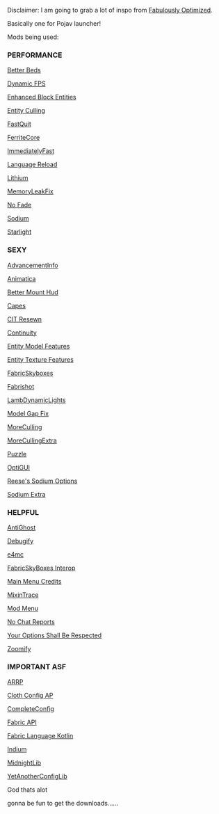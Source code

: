 Disclaimer: I am going to grab a lot of inspo from [Fabulously Optimized](https://github.com/Fabulously-Optimized/fabulously-optimized).

Basically one for Pojav launcher!

Mods being used:

### PERFORMANCE

[Better Beds](https://modrinth.com/mod/better-beds)

[Dynamic FPS](https://modrinth.com/mod/dynamic-fps)

[Enhanced Block Entities](https://modrinth.com/mod/ebe)

[Entity Culling](https://modrinth.com/mod/entityculling)

[FastQuit](https://modrinth.com/mod/fastquit)

[FerriteCore](https://modrinth.com/mod/ferrite-core)

[ImmediatelyFast](https://modrinth.com/mod/immediatelyfast)

[Language Reload](https://modrinth.com/mod/language-reload)

[Lithium](https://modrinth.com/mod/lithium)

[MemoryLeakFix](https://modrinth.com/mod/memoryleakfix)

[No Fade](https://modrinth.com/mod/no-fade)

[Sodium](https://modrinth.com/mod/sodium)

[Starlight](https://modrinth.com/mod/starlight)

### SEXY

[AdvancementInfo](https://modrinth.com/mod/advancementinfo)

[Animatica](https://modrinth.com/mod/animatica)

[Better Mount Hud](https://modrinth.com/mod/better-mount-hud)

[Capes](https://modrinth.com/mod/capes)

[CIT Resewn](https://modrinth.com/mod/cit-resewn)

[Continuity](https://modrinth.com/mod/continuity)

[Entity Model Features](https://modrinth.com/mod/entity-model-features)

[Entity Texture Features](https://modrinth.com/mod/entitytexturefeatures)

[FabricSkyboxes](https://modrinth.com/mod/fabricskyboxes)

[Fabrishot](https://modrinth.com/mod/fabrishot)

[LambDynamicLights](https://modrinth.com/mod/lambdynamiclights)

[Model Gap Fix](https://modrinth.com/mod/modelfix)

[MoreCulling](https://modrinth.com/mod/moreculling)

[MoreCullingExtra](https://modrinth.com/mod/morecullingextra)

[Puzzle](https://modrinth.com/mod/puzzle)

[OptiGUI](https://modrinth.com/mod/optigui)

[Reese's Sodium Options](https://modrinth.com/mod/reeses-sodium-options)

[Sodium Extra](https://modrinth.com/mod/sodium-extra)

### HELPFUL

[AntiGhost](https://modrinth.com/mod/antighost)

[Debugify](https://modrinth.com/mod/debugify)

[e4mc](https://modrinth.com/mod/e4mc)

[FabricSkyBoxes Interop](https://modrinth.com/mod/fabricskyboxes)

[Main Menu Credits](https://modrinth.com/mod/main-menu-credits)

[MixinTrace](https://modrinth.com/mod/mixintrace)

[Mod Menu](https://modrinth.com/mod/modmenu)

[No Chat Reports](https://modrinth.com/mod/no-chat-reports)

[Your Options Shall Be Respected](https://modrinth.com/mod/yosbr)

[Zoomify](https://modrinth.com/mod/zoomify)


### IMPORTANT ASF

[ARRP](https://modrinth.com/mod/arrp)

[Cloth Config AP](https://modrinth.com/mod/cloth-config)

[CompleteConfig](https://modrinth.com/mod/completeconfig)

[Fabric API](https://modrinth.com/mod/fabric-api)

[Fabric Language Kotlin](https://modrinth.com/mod/fabric-language-kotlin)

[Indium](https://modrinth.com/mod/indium)

[MidnightLib](https://modrinth.com/mod/midnightlib)

[YetAnotherConfigLib](https://modrinth.com/mod/yacl)

God thats alot

gonna be fun to get the downloads......